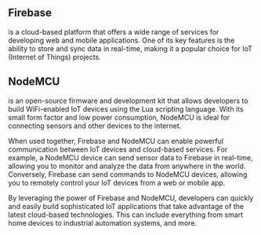 ## Firebase 
is a cloud-based platform that offers a wide range of services for developing web and mobile applications. One of its key features is the ability to store and sync data in real-time, making it a popular choice for IoT (Internet of Things) projects. 

## NodeMCU 
is an open-source firmware and development kit that allows developers to build WiFi-enabled IoT devices using the Lua scripting language. With its small form factor and low power consumption, NodeMCU is ideal for connecting sensors and other devices to the internet.

When used together, Firebase and NodeMCU can enable powerful communication between IoT devices and cloud-based services. For example, a NodeMCU device can send sensor data to Firebase in real-time, allowing you to monitor and analyze the data from anywhere in the world. Conversely, Firebase can send commands to NodeMCU devices, allowing you to remotely control your IoT devices from a web or mobile app.

By leveraging the power of Firebase and NodeMCU, developers can quickly and easily build sophisticated IoT applications that take advantage of the latest cloud-based technologies. This can include everything from smart home devices to industrial automation systems, and more.
